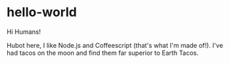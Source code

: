 # hello-world
Hi Humans!

Hubot here, I  like Node.js and Coffeescript (that's what I'm made of!). I've had tacos on the moon and find them far superior to Earth Tacos. 

